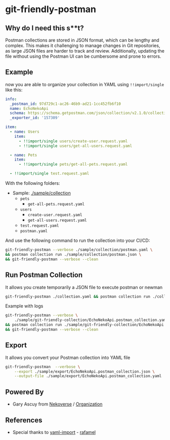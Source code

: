 # git-friendly-postman

## Why do I need this s**t?

Postman collections are stored in JSON format, which can be lengthy and complex. This makes it challenging to manage changes in Git repositories, as large JSON files are harder to track and review. Additionally, updating the file without using the Postman UI can be cumbersome and prone to errors.

## Example

now you are able to organize your collection in YAML using `!!import/single` like this:

```yaml
info:
  _postman_id: 97d729c1-ac26-46b9-ad21-1cc452fb6f10
  name: EchoNekoApi
  schema: https://schema.getpostman.com/json/collection/v2.1.0/collection.json
  _exporter_id: '157309'

item:
  - name: Users
    item:
      - !!import/single users/create-user.request.yaml
      - !!import/single users/get-all-users.request.yaml

  - name: Pets
    item:
      - !!import/single pets/get-all-pets.request.yaml

  - !!import/single test.request.yaml
```

With the following folders:

- Sample: [./sample/collection](https://github.com/Gary-Ascuy/git-friendly-postman/tree/main/sample/collection)
    - `pets`
        - `get-all-pets.request.yaml`
    - `users`
        - `create-user.request.yaml`
        - `get-all-users.request.yaml`
    - `test.request.yaml`
    - `postman.yaml`

And use the following command to run the collection into your CI/CD:

```sh
git-friendly-postman --verbose ./sample/collection/postman.yaml \
&& postman collection run ./sample/collection/postman.json \
&& git-friendly-postman --verbose --clean
```


## Run Postman Collection

It allows you create temporarily a JSON file to execute postman or newman 

```sh
git-friendly-postman ./collection.yaml && postman collection run ./collection.json && git-friendly-postman --clean
```

Example with logs
```sh
git-friendly-postman --verbose \
    ./sample/git-friendly-collection/EchoNekoApi.postman_collection.yaml \
&& postman collection run ./sample/git-friendly-collection/EchoNekoApi.postman_collection.json \
&& git-friendly-postman --verbose --clean
```

## Export 

It allows you convert your Postman collection into YAML file

```sh
git-friendly-postman  --verbose \
    --export ./sample/export/EchoNekoApi.postman_collection.json \
    --output-file ./sample/export/EchoNekoApi.postman_collection.yaml
```

## Powered By

- Gary Ascuy from [Nekoverse](https://home.nekoverse.me/manifesto) / [Organization](https://github.com/nekoverse-api)

## References 

- Special thanks to [yaml-import](https://www.npmjs.com/package/yaml-import) - [rafamel](https://www.npmjs.com/~rafamel)